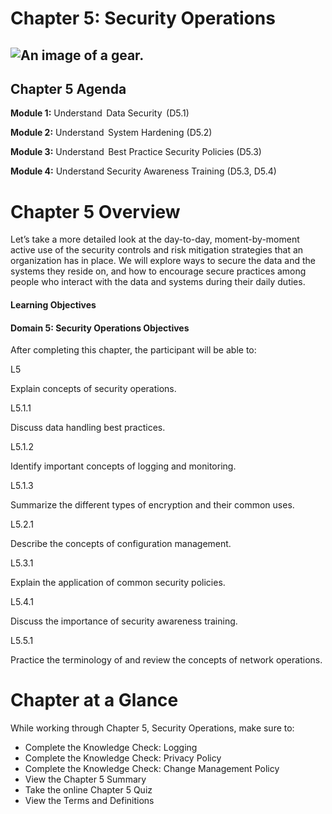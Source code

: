# Chapter 5: Security Operations

## ![An image of a gear.](https://learn.isc2.org/content/enforced/9541-CC-SPT-GLOBAL-1ED-1M/build/chapter_05/assets/img/EDU-ELCC-70840-ch05_ppt_cover.jpeg "An image of a gear.")

## Chapter 5 Agenda

**Module 1:** Understand  Data Security  (D5.1)

**Module 2:** Understand  System Hardening (D5.2)

**Module 3:** Understand  Best Practice Security Policies (D5.3)

**Module 4:** Understand Security Awareness Training (D5.3, D5.4)

# Chapter 5 Overview

Let’s take a more detailed look at the day-to-day, moment-by-moment active use of the security controls and risk mitigation strategies that an organization has in place. We will explore ways to secure the data and the systems they reside on, and how to encourage secure practices among people who interact with the data and systems during their daily duties. 

#### Learning Objectives

#### Domain 5: Security Operations Objectives

After completing this chapter, the participant will be able to: 

L5      

Explain concepts of security operations.

L5.1.1

Discuss data handling best practices.

L5.1.2

Identify important concepts of logging and monitoring.

L5.1.3

Summarize the different types of encryption and their common uses.

L5.2.1

Describe the concepts of configuration management.

L5.3.1

Explain the application of common security policies.

L5.4.1

Discuss the importance of security awareness training.

L5.5.1

Practice the terminology of and review the concepts of network operations.
# Chapter at a Glance

While working through Chapter 5, Security Operations, make sure to: 

-   Complete the Knowledge Check: Logging
-   Complete the Knowledge Check: Privacy Policy
-   Complete the Knowledge Check: Change Management Policy
-   View the Chapter 5 Summary
-   Take the online Chapter 5 Quiz
-   View the Terms and Definitions